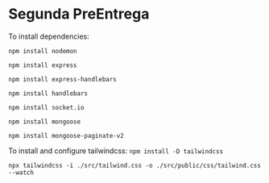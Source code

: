   # Segunda PreEntrega

To install dependencies:

`npm install nodemon`

`npm install express`

`npm install express-handlebars`

`npm install handlebars`

`npm install socket.io`

`npm install mongoose`

`npm install mongoose-paginate-v2`



To install and configure tailwindcss:
`npm install -D tailwindcss`

`npx tailwindcss -i ./src/tailwind.css -o ./src/public/css/tailwind.css --watch`
